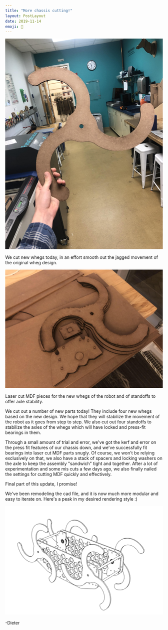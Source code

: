 ```yaml
---
title: "More chassis cutting!"
layout: PostLayout
date: 2019-11-14
emoji: 📯
---
```


![chassiscut1.jpg](./chassiscut1.jpg)

We cut new whegs today, in an effort smooth out the jagged movement of the original wheg design. 

![chassiscut2.jpg](./chassiscut2.jpg)

Laser cut MDF pieces for the new whegs of the robot and of standoffs to offer axle stability.

We cut out a number of new parts today! They include four new whegs based on the new design. We hope that they will stabilize the movement of the robot as it goes from step to step. We also cut out four standoffs to stabilize the axles of the whegs which will have locked and press-fit bearings in them. 

Through a small amount of trial and error, we've got the kerf and error on the press fit features of our chassis down, and we've successfully fit bearings into laser cut MDF parts snugly. Of course, we won't be relying exclusively on that, we also have a stack of spacers and locking washers on the axle to keep the assembly "sandwich" tight and together. After a lot of experimentation and some mis cuts a few days ago, we also finally nailed the settings for cutting MDF quickly and effectively.  

Final part of this update, I promise!

We've been remodeling the cad file, and it is now much more modular and easy to iterate on. Here's a peak in my desired rendering style :)

![chassiscut3.png](./chassiscut3.png)

-Dieter